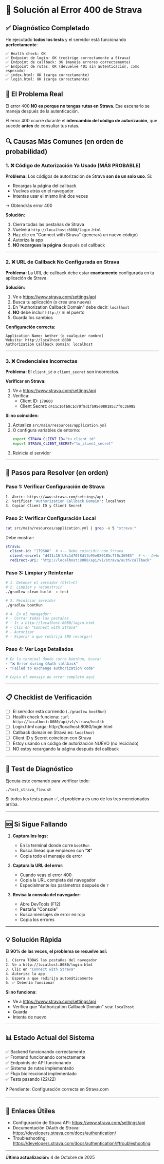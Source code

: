 # 🔧 Solución al Error 400 de Strava

## ✅ Diagnóstico Completado

He ejecutado **todos los tests** y el servidor está funcionando **perfectamente**:

```
✅ Health check: OK
✅ Endpoint de login: OK (redirige correctamente a Strava)
✅ Endpoint de callback: OK (maneja errores correctamente)
✅ Endpoint de rutas: OK (devuelve 401 sin autenticación, como esperado)
✅ index.html: OK (carga correctamente)
✅ login.html: OK (carga correctamente)
```

## 🎯 El Problema Real

El error 400 **NO es porque no tengas rutas en Strava**. Ese escenario se maneja después de la autenticación.

El error 400 ocurre durante el **intercambio del código de autorización**, que sucede **antes** de consultar tus rutas.

## 🔍 Causas Más Comunes (en orden de probabilidad)

### 1. ❌ Código de Autorización Ya Usado (MÁS PROBABLE)

**Problema:** Los códigos de autorización de Strava **son de un solo uso**. Si:
- Recargas la página del callback
- Vuelves atrás en el navegador
- Intentas usar el mismo link dos veces

→ Obtendrás error 400

**Solución:** 
1. Cierra todas las pestañas de Strava
2. Vuelve a `http://localhost:8080/login.html`
3. Haz clic en "Connect with Strava" (generará un nuevo código)
4. Autoriza la app
5. **NO recargues la página** después del callback

---

### 2. ❌ URL de Callback No Configurada en Strava

**Problema:** La URL de callback debe estar **exactamente** configurada en tu aplicación de Strava.

**Solución:**
1. Ve a https://www.strava.com/settings/api
2. Busca tu aplicación (o crea una nueva)
3. En "Authorization Callback Domain" debe decir: `localhost`
4. **NO** debe incluir `http://` ni el puerto
5. Guarda los cambios

**Configuración correcta:**
```
Application Name: Aether (o cualquier nombre)
Website: http://localhost:8080
Authorization Callback Domain: localhost
```

---

### 3. ❌ Credenciales Incorrectas

**Problema:** El `client_id` o `client_secret` son incorrectos.

**Verificar en Strava:**
1. Ve a https://www.strava.com/settings/api
2. Verifica:
   - Client ID: `179600`
   - Client Secret: `d411c16fb8c1d70f8d1fb95e080185c7f0c36985`

**Si no coinciden:**
1. Actualiza `src/main/resources/application.yml`
2. O configura variables de entorno:
   ```bash
   export STRAVA_CLIENT_ID="tu_client_id"
   export STRAVA_CLIENT_SECRET="tu_client_secret"
   ```
3. Reinicia el servidor

---

## 🚀 Pasos para Resolver (en orden)

### Paso 1: Verificar Configuración de Strava
```bash
1. Abrir: https://www.strava.com/settings/api
2. Verificar "Authorization Callback Domain": localhost
3. Copiar Client ID y Client Secret
```

### Paso 2: Verificar Configuración Local
```bash
cat src/main/resources/application.yml | grep -A 5 "strava:"
```

Debe mostrar:
```yaml
strava:
  client-id: "179600"  # <-- Debe coincidir con Strava
  client-secret: "d411c16fb8c1d70f8d1fb95e080185c7f0c36985"  # <-- Debe coincidir
  redirect-uri: "http://localhost:8080/api/v1/strava/auth/callback"
```

### Paso 3: Limpiar y Reintentar
```bash
# 1. Detener el servidor (Ctrl+C)
# 2. Limpiar y reconstruir
./gradlew clean build -x test

# 3. Reiniciar servidor
./gradlew bootRun

# 4. En el navegador:
# - Cerrar todas las pestañas
# - Ir a http://localhost:8080/login.html
# - Clic en "Connect with Strava"
# - Autorizar
# - Esperar a que redirija (NO recargar)
```

### Paso 4: Ver Logs Detallados
```bash
# En la terminal donde corre bootRun, busca:
- "❌ Error during OAuth callback"
- "Failed to exchange authorization code"

# Copia el mensaje de error completo aquí
```

---

## 📋 Checklist de Verificación

- [ ] El servidor está corriendo (`./gradlew bootRun`)
- [ ] Health check funciona: `curl http://localhost:8080/api/v1/strava/health`
- [ ] Login.html carga: http://localhost:8080/login.html
- [ ] Callback domain en Strava es: `localhost`
- [ ] Client ID y Secret coinciden con Strava
- [ ] Estoy usando un código de autorización NUEVO (no reciclado)
- [ ] NO estoy recargando la página después del callback

---

## 🧪 Test de Diagnóstico

Ejecuta este comando para verificar todo:

```bash
./test_strava_flow.sh
```

Si todos los tests pasan ✅, el problema es uno de los tres mencionados arriba.

---

## 🆘 Si Sigue Fallando

1. **Captura los logs:**
   - En la terminal donde corre `bootRun`
   - Busca líneas que empiecen con "❌"
   - Copia todo el mensaje de error

2. **Captura la URL del error:**
   - Cuando veas el error 400
   - Copia la URL completa del navegador
   - Especialmente los parámetros después de `?`

3. **Revisa la consola del navegador:**
   - Abre DevTools (F12)
   - Pestaña "Console"
   - Busca mensajes de error en rojo
   - Copia los errores

---

## 💡 Solución Rápida

**El 90% de las veces, el problema se resuelve así:**

```bash
1. Cierra TODAS las pestañas del navegador
2. Ve a http://localhost:8080/login.html
3. Clic en "Connect with Strava"
4. Autoriza la app
5. Espera a que redirija automáticamente
6. ✅ Debería funcionar
```

**Si no funciona:**
- Ve a https://www.strava.com/settings/api
- Verifica que "Authorization Callback Domain" sea: `localhost`
- Guarda
- Intenta de nuevo

---

## 📊 Estado Actual del Sistema

✅ Backend funcionando correctamente  
✅ Frontend funcionando correctamente  
✅ Endpoints de API funcionando  
✅ Sistema de rutas implementado  
✅ Flujo bidireccional implementado  
✅ Tests pasando (22/22)  

❓ Pendiente: Configuración correcta en Strava.com

---

## 🔗 Enlaces Útiles

- Configuración de Strava API: https://www.strava.com/settings/api
- Documentación OAuth de Strava: https://developers.strava.com/docs/authentication/
- Troubleshooting: https://developers.strava.com/docs/authentication/#troubleshooting

---

**Última actualización:** 4 de Octubre de 2025

